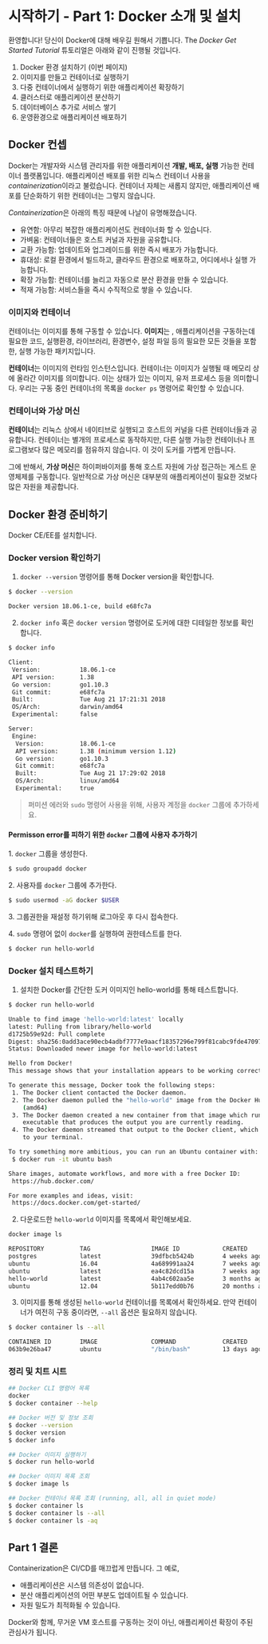 # 시작하기 - Part 1: Docker 소개 및 설치

환영합니다! 당신이 Docker에 대해 배우길 원해서 기쁩니다. The *Docker Get Started Tutorial* 튜토리얼은 아래와 같이 진행될 것입니다.

1. Docker 환경 설치하기 (이번 페이지)
1. 이미지를 만들고 컨테이너로 실행하기
1. 다중 컨테이너에서 실행하기 위한 애플리케이션 확장하기
1. 클러스터로 애플리케이션 분산하기
1. 데이터베이스 추가로 서비스 쌓기
1. 운영환경으로 애플리케이션 배포하기

## Docker 컨셉

Docker는 개발자와 시스템 관리자를 위한 애플리케이션 **개발, 배포, 실행** 가능한 컨테이너 플랫폼입니다. 애플리케이션 배포를 위한 리눅스 컨테이너 사용을 *containerization*이라고 불렀습니다. 컨테이너 자체는 새롭지 않지만, 애플리케이션 배포를 단순화하기 위한 컨테이너는 그렇지 않습니다.

*Containerization*은 아래의 특징 때문에 나날이 유명해졌습니다.

* 유연함: 아무리 복잡한 애플리케이션도 컨테이너화 할 수 있습니다.
* 가벼움: 컨테이너들은 호스트 커널과 자원을 공유합니다.
* 교환 가능함: 업데이트와 업그레이드를 위한 즉시 배포가 가능합니다.
* 휴대성: 로컬 환경에서 빌드하고, 클라우드 환경으로 배포하고, 어디에서나 실행 가능합니다.
* 확장 가능함: 컨테이너를 늘리고 자동으로 분산 환경을 만들 수 있습니다.
* 적재 가능함: 서비스들을 즉시 수직적으로 쌓을 수 있습니다.

### 이미지와 컨테이너

컨테이너는 이미지를 통해 구동할 수 있습니다. **이미지**는 , 애플리케이션을 구동하는데 필요한 코드, 실행환경, 라이브러리, 환경변수, 설정 파일 등의 필요한 모든 것들을 포함한, 실행 가능한 패키지입니다.

**컨테이너**는 이미지의 런타임 인스턴스입니다. 컨테이너는 이미지가 실행될 때 메모리 상에 올라간 이미지를 의미합니다. 이는 상태가 있는 이미지, 유저 프로세스 등을 의미합니다. 우리는 구동 중인 컨테이너의 목록을 `docker ps` 명령어로 확인할 수 있습니다.

### 컨테이너와 가상 머신

**컨테이너**는 리눅스 상에서 네이티브로 실행되고 호스트의 커널을 다른 컨테이너들과 공유합니다. 컨테이너는 별개의 프로세스로 동작하지만, 다른 실행 가능한 컨테이너나 프로그램보다 많은 메모리를 점유하지 않습니다. 이 것이 도커를 가볍게 만듭니다.

그에 반해서, **가상 머신**은 하이퍼바이저를 통해 호스트 자원에 가상 접근하는 게스트 운영체제를 구동합니다. 일반적으로 가상 머신은 대부분의 애플리케이션이 필요한 것보다 많은 자원을 제공합니다.

## Docker 환경 준비하기

Docker CE/EE를 설치합니다.

### Docker version 확인하기

1. `docker --version` 명령어를 통해 Docker version을 확인합니다.

```sh
$ docker --version

Docker version 18.06.1-ce, build e68fc7a
```

2. `docker info` 혹은 `docker version` 명령어로 도커에 대한 디테일한 정보를 확인합니다.

```sh
$ docker info

Client:
 Version:           18.06.1-ce
 API version:       1.38
 Go version:        go1.10.3
 Git commit:        e68fc7a
 Built:             Tue Aug 21 17:21:31 2018
 OS/Arch:           darwin/amd64
 Experimental:      false

Server:
 Engine:
  Version:          18.06.1-ce
  API version:      1.38 (minimum version 1.12)
  Go version:       go1.10.3
  Git commit:       e68fc7a
  Built:            Tue Aug 21 17:29:02 2018
  OS/Arch:          linux/amd64
  Experimental:     true
```

> 퍼미션 에러와 `sudo` 명령어 사용을 위해, 사용자 계정을 `docker` 그룹에 추가하세요.

#### Permisson error를 피하기 위한 `docker` 그룹에 사용자 추가하기

1\. `docker` 그룹을 생성한다.

```sh
$ sudo groupadd docker
```

2\. 사용자를 `docker` 그룹에 추가한다.

```sh
$ sudo usermod -aG docker $USER
```

3\. 그룹권한을 재설정 하기위해 로그아웃 후 다시 접속한다.

4\. `sudo` 명령어 없이 `docker`를 실행하여 권한테스트를 한다.

```sh
$ docker run hello-world
```

### Docker 설치 테스트하기

1. 설치한 Docker를 간단한 도커 이미지인 hello-world를 통해 테스트합니다.

```sh
$ docker run hello-world

Unable to find image 'hello-world:latest' locally
latest: Pulling from library/hello-world
d1725b59e92d: Pull complete
Digest: sha256:0add3ace90ecb4adbf7777e9aacf18357296e799f81cabc9fde470971e499788
Status: Downloaded newer image for hello-world:latest

Hello from Docker!
This message shows that your installation appears to be working correctly.

To generate this message, Docker took the following steps:
 1. The Docker client contacted the Docker daemon.
 2. The Docker daemon pulled the "hello-world" image from the Docker Hub.
    (amd64)
 3. The Docker daemon created a new container from that image which runs the
    executable that produces the output you are currently reading.
 4. The Docker daemon streamed that output to the Docker client, which sent it
    to your terminal.

To try something more ambitious, you can run an Ubuntu container with:
 $ docker run -it ubuntu bash

Share images, automate workflows, and more with a free Docker ID:
 https://hub.docker.com/

For more examples and ideas, visit:
 https://docs.docker.com/get-started/
 ```

2. 다운로드한 `hello-world` 이미지를 목록에서 확인해보세요.

 ```sh
 docker image ls

REPOSITORY          TAG                 IMAGE ID            CREATED             SIZE
postgres            latest              39dfbcb5424b        4 weeks ago         311MB
ubuntu              16.04               4a689991aa24        7 weeks ago         116MB
ubuntu              latest              ea4c82dcd15a        7 weeks ago         85.8MB
hello-world         latest              4ab4c602aa5e        3 months ago        1.84kB
ubuntu              12.04               5b117edd0b76        20 months ago       104MB
 ```

 3. 이미지를 통해 생성된 `hello-world` 컨테이너를 목록에서 확인하세요. 만약 컨테이너가 여전히 구동 중이라면, `--all` 옵션은 필요하지 않습니다.

```sh
$ docker container ls --all

CONTAINER ID        IMAGE               COMMAND             CREATED             STATUS              PORTS               NAMES
063b9e26ba47        ubuntu              "/bin/bash"         13 days ago         Up 13 days                              brave_liskov
```

### 정리 및 치트 시트

```sh
## Docker CLI 명령어 목록
docker
$ docker container --help

## Docker 버전 및 정보 조회
$ docker --version
$ docker version
$ docker info

## Docker 이미지 실행하기
$ docker run hello-world

## Docker 이미지 목록 조회
$ docker image ls

## Docker 컨테이너 목록 조회 (running, all, all in quiet mode)
$ docker container ls
$ docker container ls --all
$ docker container ls -aq
```

## Part 1 결론

Containerization은 CI/CD를 매끄럽게 만듭니다. 그 예로,

* 애플리케이션은 시스템 의존성이 없습니다.
* 분산 애플리케이션의 어떤 부분도 업데이트될 수 있습니다.
* 자원 밀도가 최적화될 수 있습니다.

Docker와 함께, 무거운 VM 호스트를 구동하는 것이 아닌, 애플리케이션 확장이 주된 관심사가 됩니다.
